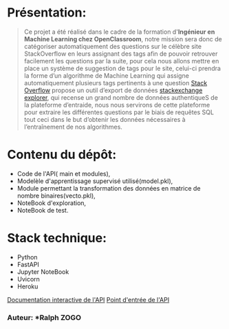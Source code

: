 # Présentation:

> Ce projet a été réalisé dans le cadre de la formation d'**Ingénieur en Machine Learning chez OpenClassroom**, notre mission sera donc de catégoriser automatiquement des questions sur le célèbre site StackOverflow en leurs assignant des tags afin de pouvoir retrouver facilement les questions par la suite, pour cela nous allons mettre en place un système de suggestion de tags pour le site, celui-ci prendra la forme d’un algorithme de Machine Learning qui assigne automatiquement plusieurs tags pertinents à une question
[Stack Overflow](https://stackoverflow.com/) propose un outil d’export de données [stackexchange explorer](https://data.stackexchange.com/stackoverflow/queries), qui recense un grand nombre de données authentiqueS de la plateforme d’entraide, nous nous servirons de cette plateforme pour extraire les différentes questions par le biais de requêtes SQL tout ceci dans le but d’obtenir les données nécessaires à l’entraînement de nos algorithmes. 

# Contenu du dépôt:

+ Code de l'API( main et modules),
+ Modelèle d'apprentissage supervisé utilisé(model.pkl),
+ Module permettant la transformation des données en matrice de nombre binaires(vecto.pkl),
+ NoteBook d'exploration,
+ NoteBook de test.

# Stack technique:

+ Python
+ FastAPI
+ Jupyter NoteBook
+ Uvicorn
+ Heroku



[Documentation interactive de l'API](http://127.0.0.1:8000/docs)
[Point d'entrée de l'API](http://127.0.0.1:8000/)

### Auteur: *Ralph ZOGO